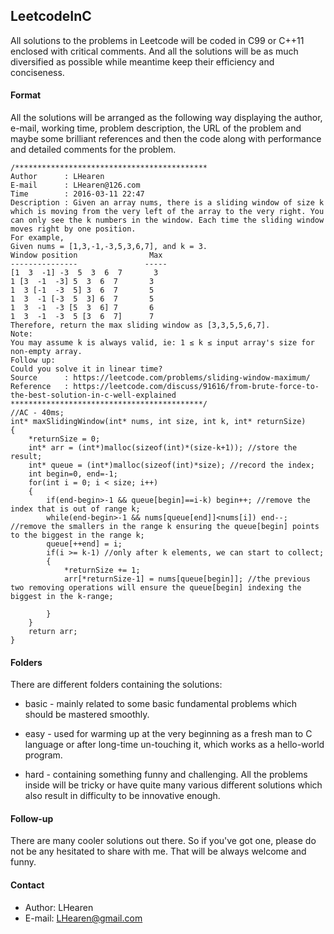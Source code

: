 ## LeetcodeInC
All solutions to the problems in Leetcode will be coded in C99 or C++11 enclosed with critical comments. And all the solutions will be as much diversified as possible while meantime keep their efficiency and conciseness.

#### Format
All the solutions will be arranged as the following way displaying the author, e-mail, working time, problem description, the URL of the problem and maybe some brilliant references and then the code along with performance and detailed comments for the problem.

```
/*******************************************
Author      : LHearen
E-mail      : LHearen@126.com
Time        : 2016-03-11 22:47
Description : Given an array nums, there is a sliding window of size k which is moving from the very left of the array to the very right. You can only see the k numbers in the window. Each time the sliding window moves right by one position.
For example,
Given nums = [1,3,-1,-3,5,3,6,7], and k = 3.
Window position                Max
---------------               -----
[1  3  -1] -3  5  3  6  7       3
1 [3  -1  -3] 5  3  6  7       3
1  3 [-1  -3  5] 3  6  7       5
1  3  -1 [-3  5  3] 6  7       5
1  3  -1  -3 [5  3  6] 7       6
1  3  -1  -3  5 [3  6  7]      7
Therefore, return the max sliding window as [3,3,5,5,6,7].
Note: 
You may assume k is always valid, ie: 1 ≤ k ≤ input array's size for non-empty array.
Follow up:
Could you solve it in linear time?
Source      : https://leetcode.com/problems/sliding-window-maximum/
Reference   : https://leetcode.com/discuss/91616/from-brute-force-to-the-best-solution-in-c-well-explained
*******************************************/
//AC - 40ms;
int* maxSlidingWindow(int* nums, int size, int k, int* returnSize)
{
    *returnSize = 0;
    int* arr = (int*)malloc(sizeof(int)*(size-k+1)); //store the result;
    int* queue = (int*)malloc(sizeof(int)*size); //record the index;
    int begin=0, end=-1;
    for(int i = 0; i < size; i++)
    {
        if(end-begin>-1 && queue[begin]==i-k) begin++; //remove the index that is out of range k;
        while(end-begin>-1 && nums[queue[end]]<nums[i]) end--; //remove the smallers in the range k ensuring the queue[begin] points to the biggest in the range k;
        queue[++end] = i;
        if(i >= k-1) //only after k elements, we can start to collect;
        {
            *returnSize += 1;
            arr[*returnSize-1] = nums[queue[begin]]; //the previous two removing operations will ensure the queue[begin] indexing the biggest in the k-range;
        
        }
    }
    return arr;
}
```

#### Folders
There are different folders containing the solutions:

- basic - mainly related to some basic fundamental problems which should be mastered smoothly.

- easy - used for warming up at the very beginning as a fresh man to C language or after long-time un-touching it, which works as a hello-world program.

- hard - containing something funny and challenging. All the problems inside will be tricky or have quite many various different solutions which also result in difficulty to be innovative enough.

#### Follow-up
There are many cooler solutions out there. So if you've got one, please do not be any hesitated to share with me. That will be always welcome and funny.

#### Contact
- Author: LHearen
- E-mail: LHearen@gmail.com
